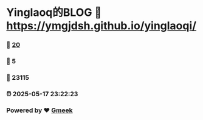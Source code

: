# Yinglaoq的BLOG :link: https://ymgjdsh.github.io/yinglaoqi/ 
### :page_facing_up: [20](https://ymgjdsh.github.io/yinglaoqi//tag.html) 
### :speech_balloon: 5 
### :hibiscus: 23115 
### :alarm_clock: 2025-05-17 23:22:23 
### Powered by :heart: [Gmeek](https://github.com/Meekdai/Gmeek)

